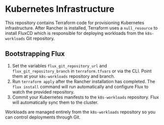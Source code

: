 # Kubernetes Infrastructure

This repository contains Terraform code for provisioning Kubernetes
infrastructure. After Rancher is installed, Terraform uses a
`null_resource` to install FluxCD which is responsible for deploying
workloads from the `k8s-workloads` Git repository.

## Bootstrapping Flux

1. Set the variables `flux_git_repository_url` and
   `flux_git_repository_branch` in `terraform.tfvars` or via the CLI.
   Point them at your `k8s-workloads` repository and branch.
2. Run `terraform apply` after the Rancher installation has completed.
   The `flux install` command will run automatically and configure Flux
   to watch the provided repository.
3. Commit your Kubernetes manifests to the `k8s-workloads` repository.
   Flux will automatically sync them to the cluster.

Workloads are managed entirely from the `k8s-workloads` repository so
you can control deployments through Git.
